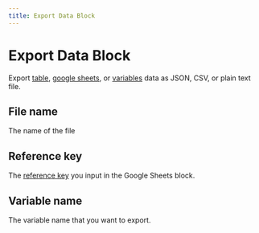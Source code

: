 ```yaml
---
title: Export Data Block
---
```


# Export Data Block

Export [table](../workflow/table.md), [google sheets](./google-sheets.md), or [variables](../workflow/variables.md) data as JSON, CSV, or plain text file.

## File name
The name of the file

## Reference key
The [reference key](./google-sheets.html#reference-key) you input in the Google Sheets block.

## Variable name
The variable name that you want to export.
